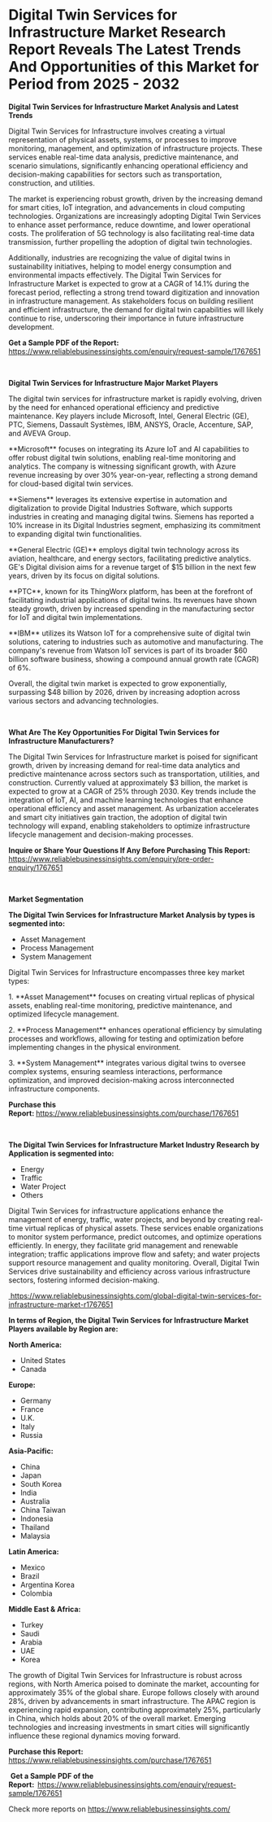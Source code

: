 <p><h1>Digital Twin Services for Infrastructure Market Research Report Reveals The Latest Trends And Opportunities of this Market for Period from 2025 - 2032</h1></p><p><strong>Digital Twin Services for Infrastructure Market Analysis and Latest Trends</strong></p>
<p><p>Digital Twin Services for Infrastructure involves creating a virtual representation of physical assets, systems, or processes to improve monitoring, management, and optimization of infrastructure projects. These services enable real-time data analysis, predictive maintenance, and scenario simulations, significantly enhancing operational efficiency and decision-making capabilities for sectors such as transportation, construction, and utilities.</p><p>The market is experiencing robust growth, driven by the increasing demand for smart cities, IoT integration, and advancements in cloud computing technologies. Organizations are increasingly adopting Digital Twin Services to enhance asset performance, reduce downtime, and lower operational costs. The proliferation of 5G technology is also facilitating real-time data transmission, further propelling the adoption of digital twin technologies.</p><p>Additionally, industries are recognizing the value of digital twins in sustainability initiatives, helping to model energy consumption and environmental impacts effectively. The Digital Twin Services for Infrastructure Market is expected to grow at a CAGR of 14.1% during the forecast period, reflecting a strong trend toward digitization and innovation in infrastructure management. As stakeholders focus on building resilient and efficient infrastructure, the demand for digital twin capabilities will likely continue to rise, underscoring their importance in future infrastructure development.</p></p>
<p><strong>Get a Sample PDF of the Report:&nbsp;</strong> <a href="https://www.reliablebusinessinsights.com/enquiry/request-sample/1767651?utm_campaign=2440&utm_medium=2&utm_source=Github&utm_content=ia&utm_term=11032025&utm_id=digital-twin-services-for-infrastructure">https://www.reliablebusinessinsights.com/enquiry/request-sample/1767651</a></p>
<p>&nbsp;</p>
<p><strong>Digital Twin Services for Infrastructure Major Market Players</strong></p>
<p><p>The digital twin services for infrastructure market is rapidly evolving, driven by the need for enhanced operational efficiency and predictive maintenance. Key players include Microsoft, Intel, General Electric (GE), PTC, Siemens, Dassault Systèmes, IBM, ANSYS, Oracle, Accenture, SAP, and AVEVA Group.</p><p>**Microsoft** focuses on integrating its Azure IoT and AI capabilities to offer robust digital twin solutions, enabling real-time monitoring and analytics. The company is witnessing significant growth, with Azure revenue increasing by over 30% year-on-year, reflecting a strong demand for cloud-based digital twin services. </p><p>**Siemens** leverages its extensive expertise in automation and digitalization to provide Digital Industries Software, which supports industries in creating and managing digital twins. Siemens has reported a 10% increase in its Digital Industries segment, emphasizing its commitment to expanding digital twin functionalities.</p><p>**General Electric (GE)** employs digital twin technology across its aviation, healthcare, and energy sectors, facilitating predictive analytics. GE's Digital division aims for a revenue target of $15 billion in the next few years, driven by its focus on digital solutions.</p><p>**PTC**, known for its ThingWorx platform, has been at the forefront of facilitating industrial applications of digital twins. Its revenues have shown steady growth, driven by increased spending in the manufacturing sector for IoT and digital twin implementations.</p><p>**IBM** utilizes its Watson IoT for a comprehensive suite of digital twin solutions, catering to industries such as automotive and manufacturing. The company's revenue from Watson IoT services is part of its broader $60 billion software business, showing a compound annual growth rate (CAGR) of 6%.</p><p>Overall, the digital twin market is expected to grow exponentially, surpassing $48 billion by 2026, driven by increasing adoption across various sectors and advancing technologies.</p></p>
<p>&nbsp;</p>
<p><strong>What Are The Key Opportunities For Digital Twin Services for Infrastructure Manufacturers?</strong></p>
<p><p>The Digital Twin Services for Infrastructure market is poised for significant growth, driven by increasing demand for real-time data analytics and predictive maintenance across sectors such as transportation, utilities, and construction. Currently valued at approximately $3 billion, the market is expected to grow at a CAGR of 25% through 2030. Key trends include the integration of IoT, AI, and machine learning technologies that enhance operational efficiency and asset management. As urbanization accelerates and smart city initiatives gain traction, the adoption of digital twin technology will expand, enabling stakeholders to optimize infrastructure lifecycle management and decision-making processes.</p></p>
<p><strong>Inquire or Share Your Questions If Any Before Purchasing This Report:</strong> <a href="https://www.reliablebusinessinsights.com/enquiry/pre-order-enquiry/1767651?utm_campaign=2440&utm_medium=2&utm_source=Github&utm_content=ia&utm_term=11032025&utm_id=digital-twin-services-for-infrastructure">https://www.reliablebusinessinsights.com/enquiry/pre-order-enquiry/1767651</a></p>
<p>&nbsp;</p>
<p><strong>Market Segmentation</strong></p>
<p><strong>The Digital Twin Services for Infrastructure Market Analysis by types is segmented into:</strong></p>
<p><ul><li>Asset Management</li><li>Process Management</li><li>System Management</li></ul></p>
<p><p>Digital Twin Services for Infrastructure encompasses three key market types: </p><p>1. **Asset Management** focuses on creating virtual replicas of physical assets, enabling real-time monitoring, predictive maintenance, and optimized lifecycle management.</p><p>2. **Process Management** enhances operational efficiency by simulating processes and workflows, allowing for testing and optimization before implementing changes in the physical environment.</p><p>3. **System Management** integrates various digital twins to oversee complex systems, ensuring seamless interactions, performance optimization, and improved decision-making across interconnected infrastructure components.</p></p>
<p><strong>Purchase this Report:&nbsp;</strong><a href="https://www.reliablebusinessinsights.com/purchase/1767651?utm_campaign=2440&utm_medium=2&utm_source=Github&utm_content=ia&utm_term=11032025&utm_id=digital-twin-services-for-infrastructure">https://www.reliablebusinessinsights.com/purchase/1767651</a></p>
<p>&nbsp;</p>
<p><strong>The Digital Twin Services for Infrastructure Market Industry Research by Application is segmented into:</strong></p>
<p><ul><li>Energy</li><li>Traffic</li><li>Water Project</li><li>Others</li></ul></p>
<p><p>Digital Twin Services for infrastructure applications enhance the management of energy, traffic, water projects, and beyond by creating real-time virtual replicas of physical assets. These services enable organizations to monitor system performance, predict outcomes, and optimize operations efficiently. In energy, they facilitate grid management and renewable integration; traffic applications improve flow and safety; and water projects support resource management and quality monitoring. Overall, Digital Twin Services drive sustainability and efficiency across various infrastructure sectors, fostering informed decision-making.</p></p>
<p><a href="https://www.reliablebusinessinsights.com/global-digital-twin-services-for-infrastructure-market-r1767651?utm_campaign=2440&utm_medium=2&utm_source=Github&utm_content=ia&utm_term=11032025&utm_id=digital-twin-services-for-infrastructure">&nbsp;https://www.reliablebusinessinsights.com/global-digital-twin-services-for-infrastructure-market-r1767651</a></p>
<p><strong>In terms of Region, the Digital Twin Services for Infrastructure Market Players available by Region are:</strong></p>
<p>
    <p> <strong> North America: </strong>
        <ul>
            <li>United States</li>
            <li>Canada</li>
        </ul>
        </p> 
    <p> <strong> Europe: </strong>
        <ul>
            <li>Germany</li>
            <li>France</li>
            <li>U.K.</li>
            <li>Italy</li>
            <li>Russia</li>
        </ul>
        </p> 
    <p> <strong> Asia-Pacific: </strong>
        <ul>
            <li>China</li>
            <li>Japan</li>
            <li>South Korea</li>
            <li>India</li>
            <li>Australia</li>
            <li>China Taiwan</li>
            <li>Indonesia</li>
            <li>Thailand</li>
            <li>Malaysia</li>
        </ul>
        </p> 
    <p> <strong> Latin America: </strong>
        <ul>
            <li>Mexico</li>
            <li>Brazil</li>
            <li>Argentina Korea</li>
            <li>Colombia</li>
        </ul>
        </p> 
    <p> <strong> Middle East & Africa: </strong>
        <ul>
            <li>Turkey</li>
            <li>Saudi</li>
            <li>Arabia</li>
            <li>UAE</li>
            <li>Korea</li>
        </ul>
    </p>
    </p>
<p><p>The growth of Digital Twin Services for Infrastructure is robust across regions, with North America poised to dominate the market, accounting for approximately 35% of the global share. Europe follows closely with around 28%, driven by advancements in smart infrastructure. The APAC region is experiencing rapid expansion, contributing approximately 25%, particularly in China, which holds about 20% of the overall market. Emerging technologies and increasing investments in smart cities will significantly influence these regional dynamics moving forward.</p></p>
<p><strong>Purchase this Report: </strong><a href="https://www.reliablebusinessinsights.com/purchase/1767651?utm_campaign=2440&utm_medium=2&utm_source=Github&utm_content=ia&utm_term=11032025&utm_id=digital-twin-services-for-infrastructure">https://www.reliablebusinessinsights.com/purchase/1767651</a></p>
<p>&nbsp;<strong>Get a Sample PDF of the Report:&nbsp;&nbsp;</strong><a href="https://www.reliablebusinessinsights.com/enquiry/request-sample/1767651?utm_campaign=2440&utm_medium=2&utm_source=Github&utm_content=ia&utm_term=11032025&utm_id=digital-twin-services-for-infrastructure">https://www.reliablebusinessinsights.com/enquiry/request-sample/1767651</a></p>
<p><strong></strong></p>
<p>Check more reports on <a href="https://www.reliablebusinessinsights.com/?utm_campaign=2440&utm_medium=2&utm_source=Github&utm_content=ia&utm_term=11032025&utm_id=digital-twin-services-for-infrastructure">https://www.reliablebusinessinsights.com/</a></p>